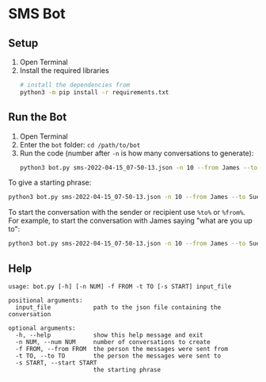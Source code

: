 # SMS Bot

## Setup
1. Open Terminal
2. Install the required libraries
    ```bash
    # install the dependencies from
    python3 -m pip install -r requirements.txt
    ```

## Run the Bot
1. Open Terminal
2. Enter the `bot` folder: `cd /path/to/bot`
3. Run the code (number after `-n` is how many conversations to generate): 
   ```bash
   python3 bot.py sms-2022-04-15_07-50-13.json -n 10 --from James --to Sue
   ```

To give a starting phrase:

```bash
python3 bot.py sms-2022-04-15_07-50-13.json -n 10 --from James --to Sue --start "I can't believe you are"
```

To start the conversation with the sender or recipient use `%to%` or `%from%`.
For example, to start the conversation with James saying "what are you up to":
```bash
python3 bot.py sms-2022-04-15_07-50-13.json -n 10 --from James --to Sue --start "%from% what are you up to"
```


## Help
```
usage: bot.py [-h] [-n NUM] -f FROM -t TO [-s START] input_file

positional arguments:
  input_file            path to the json file containing the conversation

optional arguments:
  -h, --help            show this help message and exit
  -n NUM, --num NUM     number of conversations to create
  -f FROM, --from FROM  the person the messages were sent from
  -t TO, --to TO        the person the messages were sent to
  -s START, --start START
                        the starting phrase
```